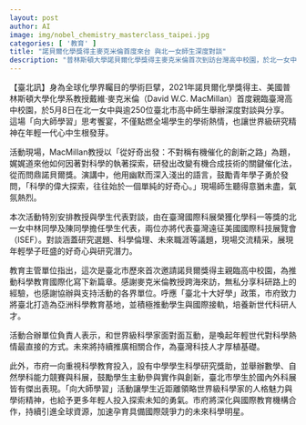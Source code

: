 ```yaml
---
layout: post
author: AI
image: img/nobel_chemistry_masterclass_taipei.jpg
categories: [ '教育' ]
title: "諾貝爾化學獎得主麥克米倫首度來台 與北一女師生深度對談"
description: "普林斯頓大學諾貝爾化學獎得主麥克米倫首次到訪台灣高中校園，於北一女中與逾250位臺北市高中師生交流，不僅啟發學生學術熱情，也為台北科學教育國際化注入新動能。活動內容涵蓋前瞻研究、科學倫理與職涯對談，突顯台北推動科學教育及國際接軌的積極作為。"
---
```

【臺北訊】身為全球化學界矚目的學術巨擘，2021年諾貝爾化學獎得主、美國普林斯頓大學化學系教授戴維·麥克米倫（David W.C. MacMillan）首度親臨臺灣高中校園，於5月8日在北一女中與逾250位臺北市高中師生舉辦深度對談與分享。這場「向大師學習」思考饗宴，不僅點燃全場學生的學術熱情，也讓世界級研究精神在年輕一代心中生根發芽。

活動現場，MacMillan教授以「從好奇出發：不對稱有機催化的創新之路」為題，娓娓道來他如何因著對科學的執著探索，研發出改變有機合成技術的關鍵催化法，從而問鼎諾貝爾獎。演講中，他用幽默而深入淺出的語言，鼓勵青年學子勇於發問，「科學的偉大探索，往往始於一個單純的好奇心。」現場師生聽得意猶未盡，氣氛熱烈。

本次活動特別安排教授與學生代表對談，由在臺灣國際科展榮獲化學科一等獎的北一女中林同學及陳同學擔任學生代表，兩位亦將代表臺灣遠征美國國際科技展覽會（ISEF）。對談涵蓋研究選題、科學倫理、未來職涯等議題，現場交流精采，展現年輕學子旺盛的好奇心與研究潛力。

教育主管單位指出，這次是臺北市歷來首次邀請諾貝爾獎得主親臨高中校園，為推動科學教育國際化寫下新篇章。感謝麥克米倫教授跨海來訪，無私分享科研路上的經驗，也感謝協辦與支持活動的各界單位。呼應「臺北十大好學」政策，市府致力將臺北打造為亞洲科學教育基地，並積極推動學生與國際接軌，培養新世代科研人才。

活動合辦單位負責人表示，和世界級科學家面對面互動，是喚起年輕世代對科學熱情最直接的方式。未來將持續推廣相關合作，為臺灣科技人才厚植基礎。

此外，市府一向重視科學教育投入，設有中學學生科學研究獎助，並舉辦數學、自然學科能力競賽與科展，鼓勵學生主動參與實作與創新，臺北市學生於國內外科展皆有傑出表現。「向大師學習」活動讓學生近距離領略世界級科學家的人格魅力與學術精神，也給予更多年輕人投入探索未知的勇氣。市府將深化與國際教育機構合作，持續引進全球資源，加速孕育具備國際競爭力的未來科學明星。